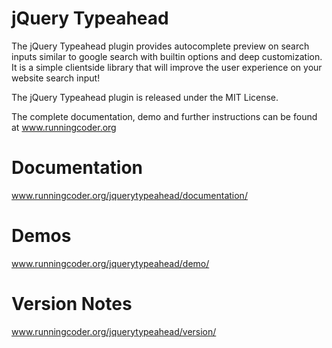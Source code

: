 jQuery Typeahead
======================

The jQuery Typeahead plugin provides autocomplete preview on search inputs similar to google search with builtin options and deep customization.
It is a simple clientside library that will improve the user experience on your website search input!

The jQuery Typeahead plugin is released under the MIT License.

The complete documentation, demo and further instructions can be found at www.runningcoder.org

Documentation
======================

www.runningcoder.org/jquerytypeahead/documentation/

Demos
======================

www.runningcoder.org/jquerytypeahead/demo/

Version Notes
======================

www.runningcoder.org/jquerytypeahead/version/